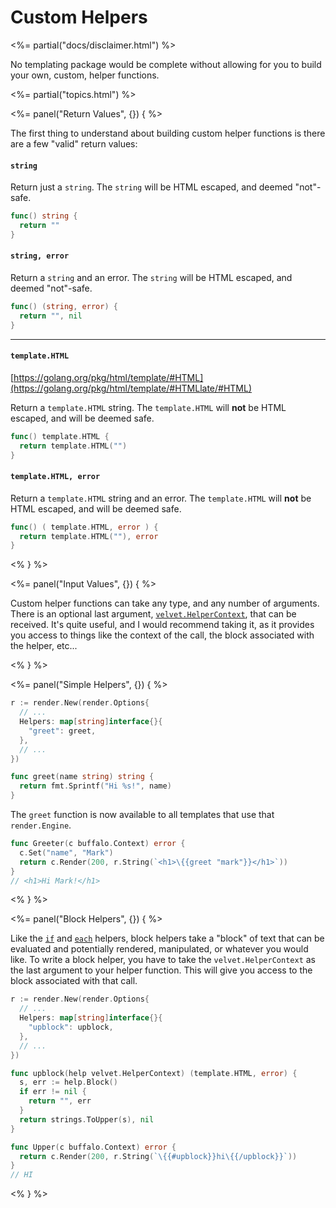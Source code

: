 # Custom Helpers

<%= partial("docs/disclaimer.html") %>

No templating package would be complete without allowing for you to build your own, custom, helper functions.

<%= partial("topics.html") %>

<%= panel("Return Values", {}) { %>

The first thing to understand about building custom helper functions is there are a few "valid" return values:

#### `string`

Return just a `string`. The `string` will be HTML escaped, and deemed "not"-safe.

```go
func() string {
  return ""
}
```

#### `string, error`

Return a `string` and an error. The `string` will be HTML escaped, and deemed "not"-safe.

```go
func() (string, error) {
  return "", nil
}
```

---

#### `template.HTML`

[https://golang.org/pkg/html/template/#HTML](https://golang.org/pkg/html/template/#HTMLlate/#HTML)

Return a `template.HTML` string. The `template.HTML` will **not** be HTML escaped, and will be deemed safe.

```go
func() template.HTML {
  return template.HTML("")
}
```


#### `template.HTML, error`

Return a `template.HTML` string and an error. The `template.HTML` will **not** be HTML escaped, and will be deemed safe.

```go
func() ( template.HTML, error ) {
  return template.HTML(""), error
}
```

<% } %>

<%= panel("Input Values", {}) { %>

Custom helper functions can take any type, and any number of arguments. There is an optional last argument, [`velvet.HelperContext`](https://godoc.org/github.com/gobuffalo/velvet#HelperContext), that can be received. It's quite useful, and I would recommend taking it, as it provides you access to things like the context of the call, the block associated with the helper, etc...

<% } %>

<%= panel("Simple Helpers", {}) { %>

```go
r := render.New(render.Options{
  // ...
  Helpers: map[string]interface{}{
    "greet": greet,
  },
  // ...
})

func greet(name string) string {
  return fmt.Sprintf("Hi %s!", name)
}
```

The `greet` function is now available to all templates that use that `render.Engine`.

```go
func Greeter(c buffalo.Context) error {
  c.Set("name", "Mark")
  return c.Render(200, r.String(`<h1>\{{greet "mark"}}</h1>`))
}
// <h1>Hi Mark!</h1>
```

<% } %>

<%= panel("Block Helpers", {}) { %>

Like the [`if`](/docs/templating#if) and [`each`](/docs/helpers#each-array) helpers, block helpers take a "block" of text that can be evaluated and potentially rendered, manipulated, or whatever you would like. To write a block helper, you have to take the `velvet.HelperContext` as the last argument to your helper function. This will give you access to the block associated with that call.

```go
r := render.New(render.Options{
  // ...
  Helpers: map[string]interface{}{
    "upblock": upblock,
  },
  // ...
})

func upblock(help velvet.HelperContext) (template.HTML, error) {
  s, err := help.Block()
  if err != nil {
    return "", err
  }
  return strings.ToUpper(s), nil
}

func Upper(c buffalo.Context) error {
  return c.Render(200, r.String(`\{{#upblock}}hi\{{/upblock}}`))
}
// HI
```

<% } %>

